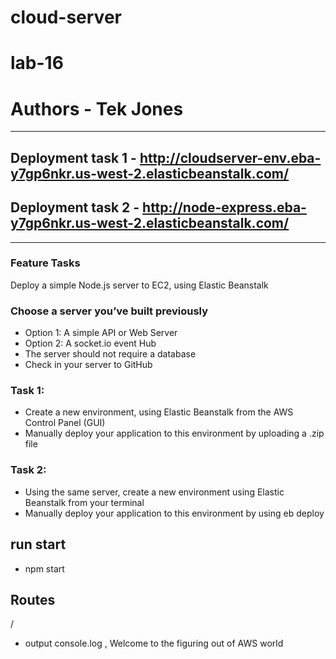 # cloud-server
# lab-16

# Authors - Tek Jones
---

## Deployment task 1 - http://cloudserver-env.eba-y7gp6nkr.us-west-2.elasticbeanstalk.com/
## Deployment task 2  - http://node-express.eba-y7gp6nkr.us-west-2.elasticbeanstalk.com/
---

### Feature Tasks
Deploy a simple Node.js server to EC2, using Elastic Beanstalk

### Choose a server you’ve built previously
- Option 1: A simple API or Web Server
- Option 2: A socket.io event Hub
- The server should not require a database
- Check in your server to GitHub


### Task 1:

- Create a new environment, using Elastic Beanstalk from the AWS Control Panel (GUI)
- Manually deploy your application to this environment by uploading a .zip file


### Task 2:

- Using the same server, create a new environment using Elastic Beanstalk from your terminal
- Manually deploy your application to this environment by using eb deploy



## run start
- npm start


## Routes 
/
- output console.log , Welcome to the figuring out of AWS world

